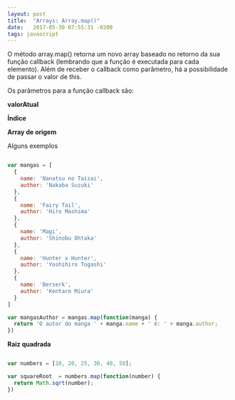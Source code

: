 ```yaml
---
layout: post
title:  "Arrays: Array.map()"
date:   2017-05-30 07:55:31 -0200
tags: javascript
---
```


O método array.map() retorna um novo array baseado no retorno da sua função callback (lembrando que a função é executada para cada elemento). Além de receber o callback como parâmetro, há a possibilidade de passar o valor de this.


Os parâmetros para a função callback são:

**valorAtual**

**Índice**

**Array de origem**


Alguns exemplos

```js

var mangas = [
  {
    name: 'Nanatsu no Taizai',
    author: 'Nakaba Suzuki'
  },
  {
    name: 'Fairy Tail',
    author: 'Hiro Mashima'
  },
  {
    name: 'Magi',
    author: 'Shinobu Ohtaka'
  },
  {
    name: 'Hunter x Hunter',
    author: 'Yoshihiro Togashi'
  },
  {
    name: 'Berserk',
    author: 'Kentaro Miura'
  }
]

var mangasAuthor = mangas.map(function(manga) {
  return 'O autor do manga ' + manga.name + ' é: ' + manga.author;
})

```

**Raiz quadrada**

```js

var numbers = [10, 20, 25, 30, 40, 50];

var squareRoot  = numbers.map(function(number) {
  return Math.sqrt(number);
})

```
